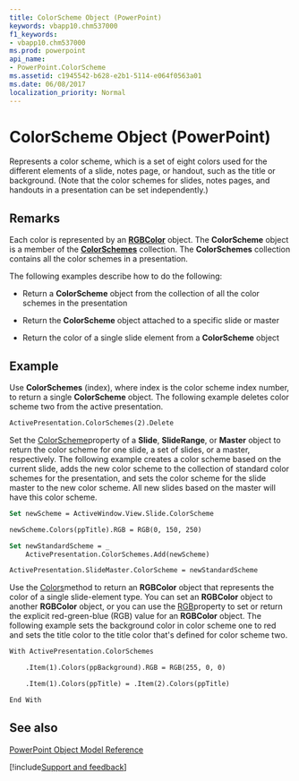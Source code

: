 ```yaml
---
title: ColorScheme Object (PowerPoint)
keywords: vbapp10.chm537000
f1_keywords:
- vbapp10.chm537000
ms.prod: powerpoint
api_name:
- PowerPoint.ColorScheme
ms.assetid: c1945542-b628-e2b1-5114-e064f0563a01
ms.date: 06/08/2017
localization_priority: Normal
---
```



# ColorScheme Object (PowerPoint)

Represents a color scheme, which is a set of eight colors used for the different elements of a slide, notes page, or handout, such as the title or background. (Note that the color schemes for slides, notes pages, and handouts in a presentation can be set independently.)


## Remarks

 Each color is represented by an **[RGBColor](PowerPoint.RGBColor.md)** object. The **ColorScheme** object is a member of the **[ColorSchemes](PowerPoint.ColorSchemes.md)** collection. The **ColorSchemes** collection contains all the color schemes in a presentation.

The following examples describe how to do the following:


- Return a  **ColorScheme** object from the collection of all the color schemes in the presentation
    
- Return the  **ColorScheme** object attached to a specific slide or master
    
- Return the color of a single slide element from a  **ColorScheme** object
    

## Example

Use  **ColorSchemes** (index), where index is the color scheme index number, to return a single **ColorScheme** object. The following example deletes color scheme two from the active presentation.


```vb
ActivePresentation.ColorSchemes(2).Delete
```

Set the [ColorScheme](PowerPoint.Slide.ColorScheme.md)property of a  **Slide**, **SlideRange**, or **Master** object to return the color scheme for one slide, a set of slides, or a master, respectively. The following example creates a color scheme based on the current slide, adds the new color scheme to the collection of standard color schemes for the presentation, and sets the color scheme for the slide master to the new color scheme. All new slides based on the master will have this color scheme.




```vb
Set newScheme = ActiveWindow.View.Slide.ColorScheme

newScheme.Colors(ppTitle).RGB = RGB(0, 150, 250)

Set newStandardScheme = _
    ActivePresentation.ColorSchemes.Add(newScheme)

ActivePresentation.SlideMaster.ColorScheme = newStandardScheme
```

Use the [Colors](PowerPoint.ColorScheme.Colors.md)method to return an  **RGBColor** object that represents the color of a single slide-element type. You can set an **RGBColor** object to another **RGBColor** object, or you can use the [RGB](PowerPoint.ColorFormat.RGB.md)property to set or return the explicit red-green-blue (RGB) value for an  **RGBColor** object. The following example sets the background color in color scheme one to red and sets the title color to the title color that's defined for color scheme two.




```vb
With ActivePresentation.ColorSchemes

    .Item(1).Colors(ppBackground).RGB = RGB(255, 0, 0)

    .Item(1).Colors(ppTitle) = .Item(2).Colors(ppTitle)

End With
```


## See also


[PowerPoint Object Model Reference](overview/PowerPoint/object-model.md)

[!include[Support and feedback](~/includes/feedback-boilerplate.md)]